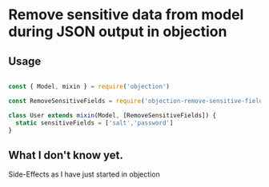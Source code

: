 # Remove sensitive data from model during JSON output in objection 


## Usage 


```js

const { Model, mixin } = require('objection')

const RemoveSensitiveFields = require('objection-remove-sensitive-fields')

class User extends mixin(Model, [RemoveSensitiveFields]) {
  static sensitiveFields = ['salt','password']
}


```


## What I don't know yet. 


Side-Effects as I have just started in objection
